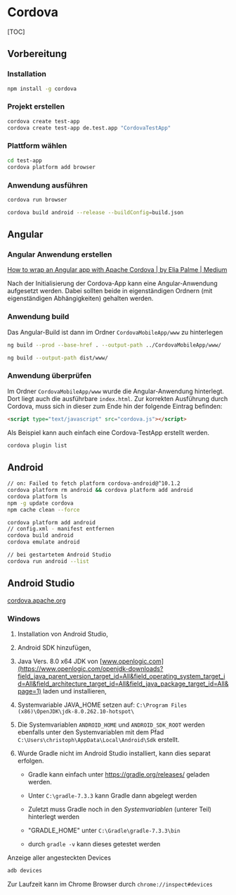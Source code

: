 # Cordova

[TOC]

## Vorbereitung

### Installation

```bash
npm install -g cordova
```

### Projekt erstellen

```bash
cordova create test-app
cordova create test-app de.test.app "CordovaTestApp"
```

### Plattform wählen

```bash
cd test-app
cordova platform add browser
```

### Anwendung ausführen

```bash
cordova run browser
```

```bash
cordova build android --release --buildConfig=build.json
```



## Angular

### Angular Anwendung erstellen

[How to wrap an Angular app with Apache Cordova | by Elia Palme | Medium](https://medium.com/@EliaPalme/how-to-wrap-an-angular-app-with-apache-cordova-909024a25d79)

Nach der Initialisierung der Cordova-App kann eine Angular-Anwendung aufgesetzt werden. Dabei sollten beide in eigenständigen Ordnern (mit eigenständigen Abhängigkeiten) gehalten werden.

### Anwendung build

Das Angular-Build ist dann im Ordner `CordovaMobileApp/www` zu hinterlegen

```bash
ng build --prod --base-href . --output-path ../CordovaMobileApp/www/

ng build --output-path dist/www/
```

### Anwendung überprüfen

Im Ordner `CordovaMobileApp/www` wurde die Angular-Anwendung hinterlegt. Dort liegt auch die ausführbare `index.html`. Zur korrekten Ausführung durch Cordova, muss sich in dieser zum Ende hin der folgende Eintrag befinden:

```html
<script type="text/javascript" src="cordova.js"></script>
```

Als Beispiel kann auch einfach eine Cordova-TestApp erstellt werden.

```bash
cordova plugin list
```



## Android

```bash
// on: Failed to fetch platform cordova-android@^10.1.2 
cordova platform rm android && cordova platform add android
cordova platform ls
npm -g update cordova
npm cache clean --force

cordova platform add android
// config.xml - manifest entfernen
cordova build android
cordova emulate android

// bei gestartetem Android Studio
cordova run android --list
```



## Android Studio

[cordova.apache.org](https://cordova.apache.org/docs/en/latest/guide/platforms/android/index.html#java-development-kit-jdk)

### Windows

1. Installation von Android Studio,
2. Android SDK hinzufügen,
3. Java Vers. 8.0 x64 JDK von [www.openlogic.com](https://www.openlogic.com/openjdk-downloads?field_java_parent_version_target_id=All&field_operating_system_target_id=All&field_architecture_target_id=All&field_java_package_target_id=All&page=1) laden und installieren,
4. Systemvariable JAVA_HOME setzen auf: `C:\Program Files (x86)\OpenJDK\jdk-8.0.262.10-hotspot\`
5. Die Systemvariablen `ANDROID_HOME` und `ANDROID_SDK_ROOT` werden ebenfalls unter den Systemvariablen mit dem Pfad `C:\Users\christoph\AppData\Local\Android\Sdk` erstellt.
5. Wurde Gradle nicht im Android Studio installiert, kann dies separat erfolgen.

   * Gradle kann einfach unter https://gradle.org/releases/ geladen werden.

   * Unter `C:\gradle-7.3.3` kann Gradle dann abgelegt werden
   * Zuletzt muss Gradle noch in den *Systemvariablen* (unterer Teil) hinterlegt werden
   * "GRADLE_HOME" unter `C:\Gradle\gradle-7.3.3\bin`
   * durch `gradle -v` kann dieses getestet werden

Anzeige aller angesteckten Devices

```bash
adb devices
```

Zur Laufzeit kann im Chrome Browser durch `chrome://inspect#devices`
